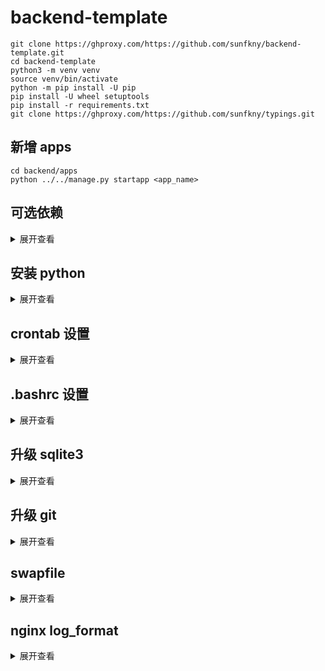# backend-template
```
git clone https://ghproxy.com/https://github.com/sunfkny/backend-template.git
cd backend-template
python3 -m venv venv
source venv/bin/activate
python -m pip install -U pip
pip install -U wheel setuptools
pip install -r requirements.txt
git clone https://ghproxy.com/https://github.com/sunfkny/typings.git
```
## 新增 apps
```
cd backend/apps
python ../../manage.py startapp <app_name>
```
## 可选依赖
<details>
<summary>展开查看</summary>

### 定时任务 django-crontab
[kraiz/django-crontab](https://github.com/kraiz/django-crontab)
### 异步任务 django-rq
[rq/django-rq](https://github.com/rq/django-rq)
### 打印sql django-print-sql
[rabbit-aaron/django-print-sql](https://github.com/rabbit-aaron/django-print-sql)
### 生成邀请码 hashids
[davidaurelio/hashids-python](https://github.com/davidaurelio/hashids-python)
### 随机头像 multiavatar
[multiavatar/multiavatar-python](https://github.com/multiavatar/multiavatar-python)
### 文件类型识别 python-magic
[ahupp/python-magic](https://github.com/ahupp/python-magic)

</details>

## 安装 python
<details>
<summary>展开查看</summary>

```
#!/bin/bash
set -e
PYTHON_VERSION="3.10.12"
PYTHON_MINOR_VERSION="$(echo $PYTHON_VERSION | cut -d'.' -f 2)"
PYTHON_BUILD_VERSION="$(echo $PYTHON_VERSION | cut -d'.' -f 3)"
DOWNLOAD_PREFIX=https://registry.npmmirror.com/-/binary/python/$PYTHON_VERSION
# DOWNLOAD_PREFIX=https://www.python.org/ftp/python/$PYTHON_VERSION

yum -y install epel-release
yum -y install wget gcc zlib zlib-devel libffi libffi-devel readline-devel mysql-devel sqlite-devel

if [[ "$(rpm -E %{rhel})" == "7" ]]; then
    yum -y install openssl11 openssl11-devel
    export CFLAGS=$(pkg-config --cflags openssl11)
    export LDFLAGS=$(pkg-config --libs openssl11)
elif [[ "$(rpm -E %{rhel})" == "8" ]]; then
    yum -y install openssl openssl-devel
    export LD_LIBRARY_PATH=/usr/lib64
else
    echo "Unsupported CentOS version"
    exit 1
fi

cd /root
wget $DOWNLOAD_PREFIX/Python-$PYTHON_VERSION.tgz -O Python-$PYTHON_VERSION.tgz
tar -xzf Python-$PYTHON_VERSION.tgz
cd /root/Python-$PYTHON_VERSION
./configure --with-ssl --enable-loadable-sqlite-extensions
make -j$(nproc) && make altinstall
alternatives --install /usr/bin/python3 python3 /usr/local/bin/python3.$PYTHON_MINOR_VERSION 0
python3 -V
```

</details>

## crontab 设置
<details>
<summary>展开查看</summary>

```
# /etc/anacrontab: configuration file for anacron

# See anacron(8) and anacrontab(5) for details.

SHELL=/bin/sh
PATH=/sbin:/bin:/usr/sbin:/usr/bin
MAILTO=root
# the maximal random delay added to the base delay of the jobs
# RANDOM_DELAY=45
# 把最大随机廷迟改为0分钟,不再随机廷迟
RANDOM_DELAY=0
# the jobs will be started during the following hours only
# START_HOURS_RANGE=3-22
#执行时间范围为0-22
START_HOURS_RANGE=0-22

#period in days   delay in minutes   job-identifier   command
# 1     5       cron.daily              nice run-parts /etc/cron.daily
# 把强制延迟也改为0分钟,不再强制廷迟
1       0       cron.daily              nice run-parts /etc/cron.daily
7       25      cron.weekly             nice run-parts /etc/cron.weekly
@monthly 45     cron.monthly            nice run-parts /etc/cron.monthly
```

</details>

## .bashrc 设置
<details>
<summary>展开查看</summary>

```
# shell 退出时添加新记录
shopt -s histappend
# 方向键翻阅历史
if [[ $- == *i* ]]
then
    bind '"\e[A": history-search-backward'
    bind '"\e[B": history-search-forward'
fi
```

</details>

## 升级 sqlite3
<details>
<summary>展开查看</summary>

```
yum install -y wget tar gzip gcc make expect

# 下载源码
wget --no-check-certificate https://www.sqlite.org/src/tarball/sqlite.tar.gz

# 编译
tar xzf sqlite.tar.gz
cd sqlite

export CFLAGS="-DSQLITE_ENABLE_FTS3 \
    -DSQLITE_ENABLE_FTS3_PARENTHESIS \
    -DSQLITE_ENABLE_FTS4 \
    -DSQLITE_ENABLE_FTS5 \
    -DSQLITE_ENABLE_JSON1 \
    -DSQLITE_ENABLE_LOAD_EXTENSION \
    -DSQLITE_ENABLE_RTREE \
    -DSQLITE_ENABLE_STAT4 \
    -DSQLITE_ENABLE_UPDATE_DELETE_LIMIT \
    -DSQLITE_SOUNDEX \
    -DSQLITE_TEMP_STORE=3 \
    -DSQLITE_USE_URI \
    -O2 \
    -fPIC"
export PREFIX="/usr/local"
#LIBS="-lm" ./configure --disable-tcl --enable-shared --enable-tempstore=always --prefix="$PREFIX"
LIBS="-lm" ./configure --enable-shared --enable-tempstore=always --prefix="$PREFIX"

make && make install

# 替换系统低版本 sqlite3
mv /usr/bin/sqlite3  /usr/bin/sqlite3_old
ln -s /usr/local/bin/sqlite3   /usr/bin/sqlite3
echo "/usr/local/lib" > /etc/ld.so.conf.d/sqlite3.conf
ldconfig
sqlite3 -version
```

</details>

## 升级 git
<details>
<summary>展开查看</summary>

```
yum install -y centos-release-scl
yum install -y rh-git227
echo '. /opt/rh/rh-git227/enable' >> ~/.bashrc
source ~/.bashrc
git --version  # git version 2.27.0
```

</details>

## swapfile
<details>
<summary>展开查看</summary>

https://access.redhat.com/documentation/en-us/red_hat_enterprise_linux/7/html/storage_administration_guide/ch-swapspace

 **Table 15.1. Recommended System Swap Space** 

| Amount of RAM in the system | Recommended swap space     | Recommended swap space if allowing for hibernation |
| :-------------------------- | :------------------------- | :------------------------------------------------- |
| ⩽ 2 GB                      | 2 times the amount of RAM  | 3 times the amount of RAM                          |
| > 2 GB – 8 GB               | Equal to the amount of RAM | 2 times the amount of RAM                          |
| > 8 GB – 64 GB              | At least 4 GB              | 1.5 times the amount of RAM                        |
| > 64 GB                     | At least 4 GB              | Hibernation not recommended                        |

```
# Create an empty file:
dd if=/dev/zero of=/swapfile bs=1M count=4096
# Set up the swap file with the command:
mkswap  /swapfile
# Change the security of the swap file so it is not world readable.
chmod 0600 /swapfile
# To enable the swap file at boot time, edit /etc/fstab as root to include the following entry
# /swapfile          swap            swap    defaults        0 0
cat /etc/fstab | grep swapfile
# Regenerate mount units so that your system registers the new /etc/fstab configuration
systemctl daemon-reload
# To activate the swap file immediately
swapon  /swapfile
# To test if the new swap file was successfully created and activated, inspect active swap space
cat /proc/swaps
free -h
```
</details>

## nginx log_format
<details>
<summary>展开查看</summary>

```
log_format myjson
  escape=json
  '{"@timestamp":"$time_iso8601",'
  '"remote_addr":"$remote_addr",'
  '"scheme":"$scheme",'
  '"request_method": "$request_method",'
  '"request_uri": "$request_uri",'
  '"server_protocol": "$server_protocol",'
  '"request_time":$request_time,'
  '"status":"$status",'
  '"body_bytes_sent":$body_bytes_sent,'
  '"http_referer":"$http_referer",'
  '"http_user_agent":"$http_user_agent",'
  '"http_authorization":"$http_authorization"'
  '}';


log_format mycombined
  '$time_iso8601 - $remote_addr $server_protocol $status'
  '$request_method $request_uri sent $body_bytes_sent in $request_time'
  '"$http_referer" "$http_user_agent" "$http_authorization"';

```

</details>
